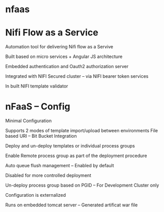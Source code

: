 # nfaas
Nifi Flow as a Service
========================

Automation tool for delivering Nifi flow as a Servive

Built based on micro services + Angular JS architecture    

Embedded authentication and Oauth2 authorization server 

Integrated with NIFI Secured cluster – via NIFI bearer token services

In built NIFI template validator


nFaaS – Config
=================

Minimal Configuration

Supports 2 modes of template import/upload between environments
      File based 
      URI – Bit Bucket Integration

Deploy and un-deploy templates or individual process groups 

Enable Remote process group as part of the deployment procedure

Auto queue flush management – Enabled by default

Disabled for more controlled deployment

Un-deploy process group based on PGID – For Development Cluster only

Configuration is externalized 

Runs on embedded tomcat server – Generated artificat war file
